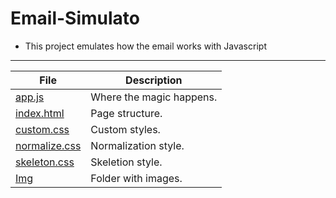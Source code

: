 # Email-Simulato

- This project emulates how the email works with Javascript
---
| File | Description |
| --- | --- |
| [app.js]() | Where the magic happens. |
| [index.html]() | Page structure. |
| [custom.css]()| Custom styles. |
| [normalize.css]() | Normalization style. |
| [skeleton.css]() | Skeletion style.|
| [Img]() | Folder with images. |
